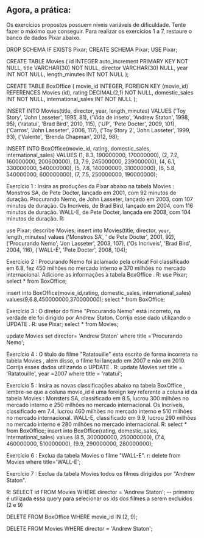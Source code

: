## Agora, a prática:

Os exercícios propostos possuem níveis variáveis de dificuldade. Tente fazer o máximo que conseguir.
Para realizar os exercícios 1 a 7, restaure o banco de dados Pixar abaixo.

DROP SCHEMA IF EXISTS Pixar;
CREATE SCHEMA Pixar;
USE Pixar;

CREATE TABLE Movies (
  id INTEGER auto_increment PRIMARY KEY NOT NULL,
  title VARCHAR(30) NOT NULL,
  director VARCHAR(30) NULL,
  year INT NOT NULL,
  length_minutes INT NOT NULL
);

CREATE TABLE BoxOffice (
  movie_id INTEGER,
  FOREIGN KEY (movie_id) REFERENCES Movies (id),
  rating DECIMAL(2,1) NOT NULL,
  domestic_sales INT NOT NULL,
  international_sales INT NOT NULL
);

INSERT INTO Movies(title, director, year, length_minutes)
  VALUES ('Toy Story', 'John Lasseter', 1995, 81),
         ('Vida de inseto', 'Andrew Staton', 1998, 95),
         ('ratatui', 'Brad Bird', 2010, 115),
         ('UP', 'Pete Docter', 2009, 101),
         ('Carros', 'John Lasseter', 2006, 117),
         ('Toy Story 2', 'John Lasseter', 1999, 93),
         ('Valente', 'Brenda Chapman', 2012, 98);


INSERT INTO BoxOffice(movie_id, rating, domestic_sales, international_sales)
  VALUES (1, 8.3, 190000000, 170000000),
         (2, 7.2, 160000000, 200600000),
         (3, 7.9, 245000000, 239000000),
         (4, 6.1, 330000000, 540000000),
         (5, 7.8, 140000000, 310000000),
         (6, 5.8, 540000000, 600000000),
         (7, 7.5, 250000000, 190000000);


Exercício 1 : Insira as produções da Pixar abaixo na tabela Movies :
Monstros SA, de Pete Docter, lançado em 2001, com 92 minutos de duração.
Procurando Nemo, de John Lasseter, lançado em 2003, com 107 minutos de duração.
Os Incríveis, de Brad Bird, lançado em 2004, com 116 minutos de duração.
WALL-E, de Pete Docter, lançada em 2008, com 104 minutos de duração.
R:

use Pixar;
describe Movies;
insert into Movies(title, director, `year`, length_minutes)
values
	('Monstros SA', ' de Pete Docter', 2001, 92),
	('Procurando Nemo', 'Jon Lasseter', 2003, 107),
	('Os Incríveis', 'Brad Bird', 2004, 116),
	('WALL-E', 'Pete Docter', 2008, 104);


Exercício 2 : Procurando Nemo foi aclamado pela crítica! Foi classificado em 6.8, fez 450 milhões no mercado interno e 370 milhões no mercado internacional. Adicione as informações à tabela BoxOffice .
R: 
use Pixar;
select * from BoxOffice;

insert into BoxOffice(movie_id,rating, domestic_sales, international_sales)
values(9,6.8,450000000,370000000);
select * from BoxOffice;

Exercício 3 : O diretor do filme "Procurando Nemo" está incorreto, na verdade ele foi dirigido por Andrew Staton. Corrija esse dado utilizando o UPDATE .
R:
use Pixar;
select * from Movies;

update Movies 
set director= 'Andrew Staton'
where title ='Procurando Nemo';


Exercício 4 : O título do filme "Ratatouille" esta escrito de forma incorreta na tabela Movies , além disso, o filme foi lançado em 2007 e não em 2010. Corrija esses dados utilizando o UPDATE .
R:
update Movies
set title = 'Ratatouille', year =2007
where title = 'ratatui';

Exercício 5 : Insira as novas classificações abaixo na tabela BoxOffice , lembre-se que a coluna movie_id é uma foreign key referente a coluna id da tabela Movies :
Monsters SA, classificado em 8.5, lucrou 300 milhões no mercado interno e 250 milhões no mercado internacional.
Os Incríveis, classificado em 7.4, lucrou 460 milhões no mercado interno e 510 milhões no mercado internacional.
WALL-E, classificado em 9.9, lucrou 290 milhões no mercado interno e 280 milhões no mercado internacional.
R: 
select * from BoxOffice;
insert into BoxOffice(rating, domestic_sales, international_sales)
values  (8.5, 300000000, 250000000),
	      (7.4, 460000000, 510000000),
        (9.9, 290000000, 280000000);


Exercício 6 : Exclua da tabela Movies o filme "WALL-E".
r:
delete from Movies where title='WALL-E';


Exercício 7 : Exclua da tabela Movies todos os filmes dirigidos por "Andrew Staton".

R:
SELECT id FROM Movies
WHERE director = 'Andrew Staton';
-- primeiro é utilizada essa query para selecionar os ids dos filmes a serem excluídos (2 e 9)

DELETE FROM BoxOffice
WHERE movie_id IN (2, 9);

DELETE FROM Movies
WHERE director = 'Andrew Staton';